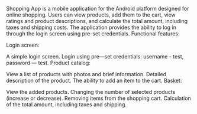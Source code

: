 Shopping App is a mobile application for the Android platform designed for online shopping. Users can view products, add them to the cart, view ratings and product descriptions, and calculate the total amount, including taxes and shipping costs. The application provides the ability to log in through the login screen using pre-set credentials.
Functional features:

Login screen:

A simple login screen.
Login using pre—set credentials: username - test, password — test.
Product catalog:

View a list of products with photos and brief information.
Detailed description of the product.
The ability to add an item to the cart.
Basket:

View the added products.
Changing the number of selected products (increase or decrease).
Removing items from the shopping cart.
Calculation of the total amount, including taxes and shipping.
